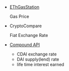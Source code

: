 - [EThGasStation](https://www.ethgasstation.info/)

  Gas Price

- CryptoCompare

  Fiat Exchange Rate

- [Compound API](https://compound.finance/docs/api)

  - CDAI exchange rate
  - DAI supply(lend) rate
  - life time interest earned
  
